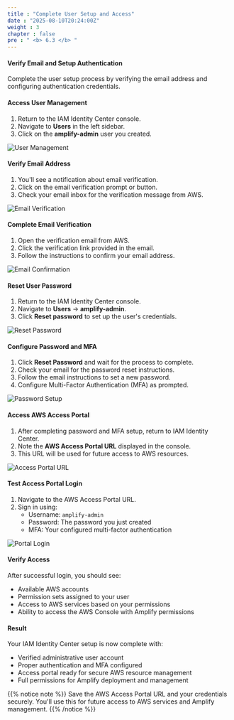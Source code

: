 ```yaml
---
title : "Complete User Setup and Access"
date : "2025-08-10T20:24:00Z"
weight : 3
chapter : false
pre : " <b> 6.3 </b> "
---
```


#### Verify Email and Setup Authentication

Complete the user setup process by verifying the email address and configuring authentication credentials.

#### Access User Management

1. Return to the IAM Identity Center console.
2. Navigate to **Users** in the left sidebar.
3. Click on the **amplify-admin** user you created.

![User Management](/images/6/6-7.png?featherlight=false&width=90pc)

#### Verify Email Address

1. You'll see a notification about email verification.
2. Click on the email verification prompt or button.
3. Check your email inbox for the verification message from AWS.

![Email Verification](/images/6/6-8.png?featherlight=false&width=90pc)

#### Complete Email Verification

1. Open the verification email from AWS.
2. Click the verification link provided in the email.
3. Follow the instructions to confirm your email address.

![Email Confirmation](/images/6/6-9.png?featherlight=false&width=90pc)

#### Reset User Password

1. Return to the IAM Identity Center console.
2. Navigate to **Users** → **amplify-admin**.
3. Click **Reset password** to set up the user's credentials.

![Reset Password](/images/6/6-10.png?featherlight=false&width=90pc)

#### Configure Password and MFA

1. Click **Reset Password** and wait for the process to complete.
2. Check your email for the password reset instructions.
3. Follow the email instructions to set a new password.
4. Configure Multi-Factor Authentication (MFA) as prompted.

![Password Setup](/images/6/6-11.png?featherlight=false&width=90pc)

#### Access AWS Access Portal

1. After completing password and MFA setup, return to IAM Identity Center.
2. Note the **AWS Access Portal URL** displayed in the console.
3. This URL will be used for future access to AWS resources.

![Access Portal URL](/images/6/6-12.png?featherlight=false&width=90pc)

#### Test Access Portal Login

1. Navigate to the AWS Access Portal URL.
2. Sign in using:
   - Username: `amplify-admin`
   - Password: The password you just created
   - MFA: Your configured multi-factor authentication

![Portal Login](/images/6/6-13.png?featherlight=false&width=90pc)

#### Verify Access

After successful login, you should see:
- Available AWS accounts
- Permission sets assigned to your user
- Access to AWS services based on your permissions
- Ability to access the AWS Console with Amplify permissions

#### Result

Your IAM Identity Center setup is now complete with:
- Verified administrative user account
- Proper authentication and MFA configured
- Access portal ready for secure AWS resource management
- Full permissions for Amplify deployment and management

{{% notice note %}}
Save the AWS Access Portal URL and your credentials securely. You'll use this for future access to AWS services and Amplify management.
{{% /notice %}}
